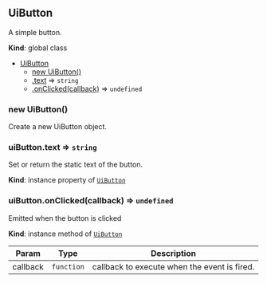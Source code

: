 <a name="UiButton"></a>

## UiButton
A simple button.

**Kind**: global class  

* [UiButton](#UiButton)
    * [new UiButton()](#new_UiButton_new)
    * [.text](#UiButton+text) ⇒ <code>string</code>
    * [.onClicked(callback)](#UiButton+onClicked) ⇒ <code>undefined</code>

<a name="new_UiButton_new"></a>

### new UiButton()
Create a new UiButton object.

<a name="UiButton+text"></a>

### uiButton.text ⇒ <code>string</code>
Set or return the static text of the button.

**Kind**: instance property of [<code>UiButton</code>](#UiButton)  
<a name="UiButton+onClicked"></a>

### uiButton.onClicked(callback) ⇒ <code>undefined</code>
Emitted when the button is clicked

**Kind**: instance method of [<code>UiButton</code>](#UiButton)  

| Param | Type | Description |
| --- | --- | --- |
| callback | <code>function</code> | callback to execute when the event is fired. |

